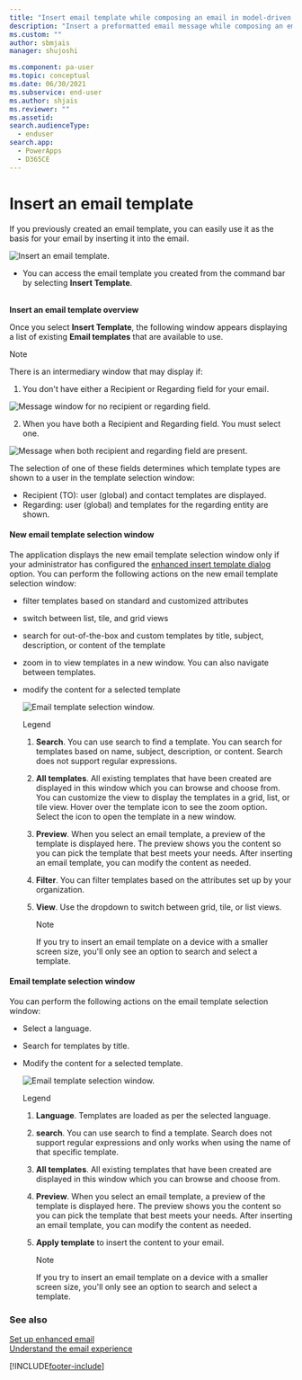 ```yaml
---
title: "Insert email template while composing an email in model-driven apps | MicrosoftDocs"
description: "Insert a preformatted email message while composing an email."
ms.custom: ""
author: sbmjais
manager: shujoshi

ms.component: pa-user
ms.topic: conceptual
ms.date: 06/30/2021
ms.subservice: end-user
ms.author: shjais
ms.reviewer: ""
ms.assetid: 
search.audienceType: 
  - enduser
search.app: 
  - PowerApps
  - D365CE
---
```



# Insert an email template

If you previously created an email template, you can easily use it as the basis for your email by inserting it into the email.

   ![Insert an email template.](media\email-how-to-insert-an-email-template-1a.png "How to insert an email template")

   - You can access the email template you created from the command bar by selecting **Insert Template**. <BR><BR>

**Insert an email template overview**  

Once you select **Insert Template**, the following window appears displaying a list of existing **Email templates** that are available to use.

> [!Note]
> There is an intermediary window that may display if:
> 1. You don't have either a Recipient or Regarding field for your email.
>
> ![Message window for no recipient or regarding field.](media\email-template-recipient.png "Message when missing recipient or regarding field")
>
> 2. When you have both a Recipient and Regarding field. You must select one.
>
> ![Message when both recipient and regarding field are present.](media\email-template-select-record.png "Message when both recipient and regarding fields are present")
>
> The selection of one of these fields determines which template types are shown to a user in the template selection window:
> - Recipient (TO): user (global) and contact templates are displayed.
> - Regarding: user (global) and templates for the regarding entity are shown.

#### New email template selection window

The application displays the new email template selection window only if your administrator has configured the [enhanced insert template dialog](customize-insert-email-template.md) option. You can perform the following actions on the new email template selection window:

 - filter templates based on standard and customized attributes
 - switch between list, tile, and grid views
 - search for out-of-the-box and custom templates by title, subject, description, or content of the template
 - zoom in to view templates in a new window. You can also navigate between templates.
 - modify the content for a selected template

   ![Email template selection window.](media\email-templates.png "New Email template selection window")

   Legend
  
   1. **Search**. You can use search to find a template. You can search for templates based on name, subject, description, or content. Search does not support regular expressions.
   2. **All templates**. All existing templates that have been created are displayed in this window  which you can browse and choose from. You can customize the view to display the templates in a grid, list, or tile view. Hover over the template icon to see the zoom option. Select the icon to open the template in a new window.
   3. **Preview**. When you select an email template, a preview of the template is displayed here. The preview shows you the content so you can pick the template that best meets your needs. After inserting an email template, you can modify the content as needed.
   4. **Filter**. You can filter templates based on the attributes set up by your organization.
   5. **View**. Use the dropdown to switch between grid, tile, or list views.
 
      > [!Note] 
      > If you try to insert an email template on a device with a smaller screen size, you'll only see an option to search and select a template.
  
#### Email template selection window

You can perform the following actions on the email template selection window:

- Select a language.
- Search for templates by title.
- Modify the content for a selected template.

   ![Email template selection window.](media\email-how-to-insert-an-email-template-1b.png "Email template selection window")

   Legend
   1. **Language**. Templates are loaded as per the selected language.
   2. **search**. You can use search to find a template. Search does not support regular expressions and only works when using the name of that specific template.  
   3. **All templates**. All existing templates that have been created are displayed in this window  which you can browse and choose from.
   4. **Preview**. When you select an email template, a preview of the template is displayed here. The preview shows you the content so you can pick the template that best meets your needs. After inserting an email template, you can modify the content as needed.
   5. **Apply template** to insert the content to your  email.

      > [!Note] 
      > If you try to insert an email template on a device with a smaller screen size, you'll only see an option to search and select a template.
      
### See also

[Set up enhanced email](/power-platform/admin/system-settings-dialog-box-email-tab)<br>
[Understand the email experience](view-create-email.md)


[!INCLUDE[footer-include](../includes/footer-banner.md)]
